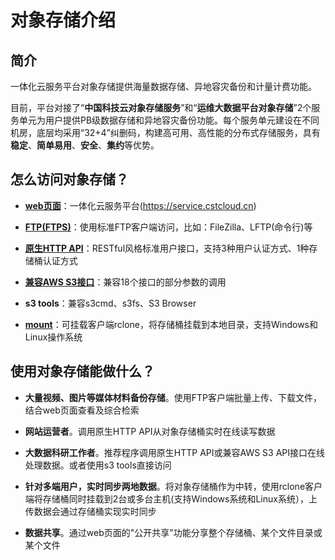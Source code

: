 # 对象存储介绍

## 简介

一体化云服务平台对象存储提供海量数据存储、异地容灾备份和计量计费功能。

目前，平台对接了“**中国科技云对象存储服务**”和“**运维大数据平台对象存储**”2个服务单元为用户提供PB级数据存储和异地容灾备份功能。每个服务单元建设在不同机房，底层均采用“32+4”纠删码，构建高可用、高性能的分布式存储服务，具有**稳定**、**简单易用**、**安全**、**集约**等优势。



## 怎么访问对象存储？

- [**web页面**](../web/)：一体化云服务平台(https://service.cstcloud.cn) 

- [**FTP(FTPS)**](../ftp/)：使用标准FTP客户端访问，比如：FileZilla、LFTP(命令行)等

- [**原生HTTP API**](../api/)：RESTful风格标准用户接口，支持3种用户认证方式、1种存储桶认证方式

- [**兼容AWS S3接口**](../s3/)：兼容18个接口的部分参数的调用

- **s3 tools**：兼容s3cmd、s3fs、S3 Browser

- [**mount**](../rclone/)：可挂载客户端rclone，将存储桶挂载到本地目录，支持Windows和Linux操作系统

## 使用对象存储能做什么？

- **大量视频、图片等媒体材料备份存储**。使用FTP客户端批量上传、下载文件，结合web页面查看及综合检索

- **网站运营者**。调用原生HTTP API从对象存储桶实时在线读写数据

- **大数据科研工作者**。推荐程序调用原生HTTP API或兼容AWS S3 API接口在线处理数据。或者使用s3 tools直接访问

- **针对多端用户，实时同步两地数据**。将对象存储桶作为中转，使用rclone客户端将存储桶同时挂载到2台或多台主机(支持Windows系统和Linux系统），上传数据会通过存储桶实现实时同步  

- **数据共享**。通过web页面的"公开共享"功能分享整个存储桶、某个文件目录或某个文件  